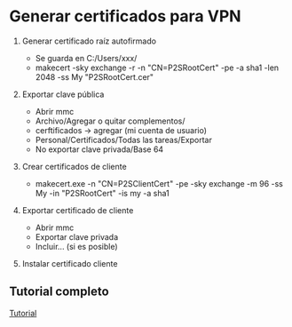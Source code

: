 # Generar certificados para VPN

1. Generar certificado raíz autofirmado
    - Se guarda en C:/Users/xxx/
    - makecert -sky exchange -r -n "CN=P2SRootCert" -pe -a sha1 -len 2048 -ss My "P2SRootCert.cer"
  
2. Exportar clave pública
   - Abrir mmc
   - Archivo/Agregar o quitar complementos/
   - cerftificados -> agregar (mi cuenta de usuario)
   - Personal/Certificados/Todas las tareas/Exportar
   - No exportar clave privada/Base 64
   
3. Crear certificados de cliente
    - makecert.exe -n "CN=P2SClientCert" -pe -sky exchange -m 96 -ss My -in "P2SRootCert" -is my -a sha1
  
4. Exportar certificado de cliente
    - Abrir mmc
    - Exportar clave privada
    - Incluir... (si es posible)
  
5. Instalar certificado cliente

## Tutorial completo 
[Tutorial](https://docs.microsoft.com/es-es/azure/vpn-gateway/vpn-gateway-howto-point-to-site-resource-manager-portal#a-namegeneratecertaparte-6-generación-de-certificados)
